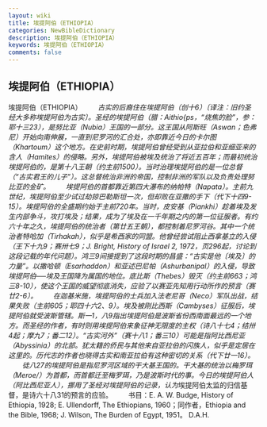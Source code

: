 ```yaml
---
layout: wiki
title: 埃提阿伯（ETHIOPIA）
categories: NewBibleDictionary
description: 埃提阿伯（ETHIOPIA）
keywords: 埃提阿伯（ETHIOPIA）
comments: false
---
```


## 埃提阿伯（ETHIOPIA）



埃提阿伯（ETHIOPIA）
　　*古实的后裔住在埃提阿伯（创十6）〔译注：旧约圣经大多称埃提阿伯为古实〕。圣经的埃提阿伯（腊：Aithio{ps，“烧焦的脸”，参：耶十三23），是努比亚（Nubia）王国的一部分。这王国从阿斯旺（Aswan；*色弗尼）开始向南伸展，一直到尼罗河的汇合处，亦即靠近今日的卡尔图（Khartoum）这个地方。在史前时期，埃提阿伯曾经受到从亚拉伯和亚细亚来的含人（Hamites）的侵略。另外，埃提阿伯被埃及统治了将近五百年；而最初统治埃提阿伯的，是第十八王朝（约主前1500）。当时治理埃提阿伯的是一位总督（“古实君王的儿子”）。这总督统治非洲的帝国，控制非洲的军队以及负责处理努比亚的金矿。
　　埃提阿伯的首都靠近第四大瀑布的纳帕特（Napata）。主前九世纪，埃提阿伯至少试过劫掠巴勒斯坦一次，但却败在亚撒的手下（代下十四9-15）。埃提阿伯的全盛期约始于主前720年。当时，皮安基（Piankhi）趁着埃及发生内部争斗，攻打埃及；结果，成为了埃及在一千年期之内的第一位征服者。有约六十年之久，埃提阿伯的统治者（第廿五王朝），都控制着尼罗河谷。其中一个统治者特哈加（Tirhakah），似乎是希西家的同盟。他曾经尝试阻止西拿基立的入侵（王下十九9；赛卅七9；J. Bright, History of Israel 2, 1972，页296起，讨论到这段记载的年代问题）。鸿三9间接提到了这段时期的昌盛：“古实是他〔埃及〕的力量”。以撒哈顿（Esarhaddon）和亚述巴尼帕（Ashurbanipal）的入侵，导致埃提阿伯──埃及王国降为属国的地位。底比斯（Thebes）毁灭（约主前663；鸿三8-10），使这个王国的威望彻底消失，应验了以赛亚先知用行动所作的预言（赛廿2-6）。
　　在迦基米施，埃提阿伯的士兵加入法老尼哥（Neco）军队出战，结果失败（主前605；耶四十六2、9）。埃及被刚比西斯（Cambyses）征服后，埃提阿伯就受波斯管辖。斯一1，八9指出埃提阿伯是波斯省份西南面最远的一个地方。而圣经的作者，有时则用埃提阿伯来象征神无限度的主权（诗八十七4；结卅4起；摩九7；番二12）。“古实河外”（赛十八1；番三10）可能是指阿比西尼亚（Abyssinia）的北部。犹太籍的侨民与其他来自亚拉伯的闪族人，似乎是定居在这里的。历代志的作者也晓得古实和南亚拉伯有这种密切的关系（代下廿一16）。
　　徒八27的埃提阿伯是指尼罗河区域的*干大基王国的。干大基的统治以梅罗珥（Meroe/）为首都，而首都迁至梅罗珥，乃是波斯时代的事。今日的埃提阿伯人（阿比西尼亚人），挪用了圣经对埃提阿伯的记录，认为*埃提阿伯太监的归信基督，是诗六十八31的预言的应验。
　　书目：E. A. W. Budge, History of Ethiopia, 1928; E.
Ullendorff, The Ethiopians, 1960；同作者，Ethiopia and the Bible, 1968; J. Wilson, The Burden
of Egypt, 1951。
D.A.H.




